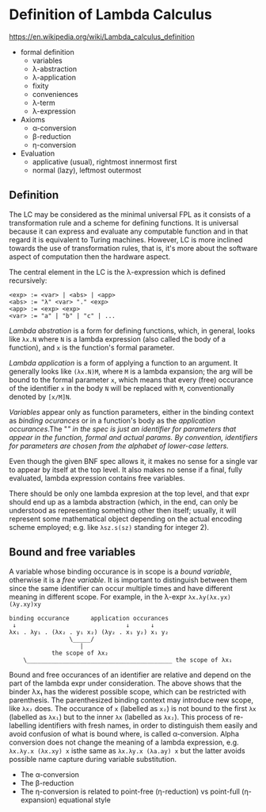 # Definition of Lambda Calculus

https://en.wikipedia.org/wiki/Lambda_calculus_definition

- formal definition
  - variables
  - λ-abstraction
  - λ-application
  - fixity
  - conveniences
  - λ-term
  - λ-expression
- Axioms
  - α-conversion
  - β-reduction
  - η-conversion
- Evaluation
  - applicative (usual), rightmost innermost first
  - normal (lazy), leftmost outermost


## Definition

The LC may be considered as the minimal universal FPL as it consists of a transformation rule and a scheme for defining functions. It is universal because it can express and evaluate any computable function and in that regard it is equivalent to Turing machines. However, LC is more inclined towards the use of transformation rules, that is, it's more about the software aspect of computation then the hardware aspect.

The central element in the LC is the λ-expression which is defined recursively:

```bnf
<exp> := <var> | <abs> | <app>
<abs> := "λ" <var> "." <exp>
<app> := <exp> <exp>
<var> := "a" | "b" | "c" | ...
```

*Lambda abstration* is a form for defining functions, which, in general, looks like `λx.N` where `N` is a lambda expression (also called the body of a function), and `x` is the function's formal parameter.

*Lambda application* is a form of applying a function to an argument. It generally looks like `(λx.N)M`, where `M` is a lambda expansion; the arg will be bound to the formal parameter `x`, which means that every (free) occurance of the identifier `x` in the body `N` will be replaced with `M`, conventionally denoted by `[x/M]N`.

*Variables* appear only as function parameters, either in the binding context as *binding ocurances* or in a function's body as the *application occurances*.The "<var>" in the spec is just an *identifier* for parameters that appear in the function, formal and actual params. By convention, identifiers for parameters are chosen from the alphabet of lower-case letters.

Even though the given BNF spec allows it, it makes no sense for a single var to appear by itself at the top level. It also makes no sense if a final, fully evaluated, lambda expression contains free variables.

There should be only one lambda expresion at the top level, and that expr should end up as a lambda abstraction (which, in the end, can only be understood as representing something other then itself; usually, it will represent some mathematical object depending on the actual encoding scheme employed; e.g. like `λsz.s(sz)` standing for integer 2).


## Bound and free variables

A variable whose binding occurance is in scope is a *bound variable*, otherwise it is a *free variable*. It is important to distinguish between them since the same identifier can occur multiple times and have different meaning in different scope. For example, in the λ-expr `λx.λy(λx.yx)(λy.xy)xy`

```
binding occurance      application occurances
 ↓                               ↓      ↓
λx₁ . λy₁ . (λx₂ . y₁ x₂) (λy₂ . x₁ y₂) x₁ y₂
                 \_____/
                    |
            the scope of λx₂
    \_________________________________________ the scope of λx₁
```

Bound and free occurances of an identifier are relative and depend on the part of the lambda expr under consideration. The above shows that the binder λx₁ has the widerest possible scope, which can be restricted with parenthesis. The parenthesized binding context may introduce new scope, like `λx₂` does. The occurance of `x` (labelled as `x₂`) is not bound to the first `λx` (labelled as `λx₁`) but to the inner `λx` (labelled as `λx₂`). This process of re-labelling identifiers with fresh names, in order to distinguish them easily and avoid confusion of what is bound where, is called α-conversion. Alpha conversion does not change the meaning of a lambda expression, e.g. `λx.λy.x (λx.xy) x` isthe same as `λx.λy.x (λa.ay) x` but the latter avoids possible name capture during  variable substitution.



* The α-conversion
* The β-reduction
* The η-conversion is related to point-free (η-reduction) vs point-full (η-expansion) equational style
